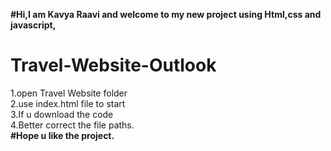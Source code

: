 <b>#Hi,I am Kavya Raavi and welcome to my new project using Html,css and javascript,</b><br>
# Travel-Website-Outlook                              
1.open Travel Website folder                          <br>
2.use index.html file to start                        <br>
3.If u download the code                              <br>
4.Better correct the file paths.                      <br>
<b>#Hope u like the project.<br>
<br>
</b>
